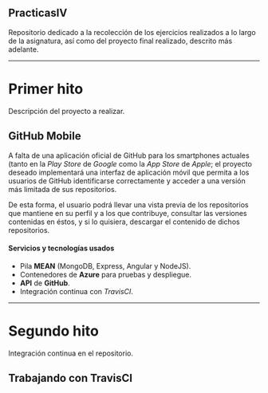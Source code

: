 ## PracticasIV

Repositorio dedicado a la recolección de los ejercicios realizados a lo largo de la asignatura, así como del proyecto final realizado, descrito más adelante.

***

# Primer hito

Descripción del proyecto a realizar.

## GitHub Mobile

A falta de una aplicación oficial de GitHub para los smartphones actuales (tanto en la *Play Store* de *Google* como la *App Store* de *Apple*; el proyecto deseado implementará una interfaz de aplicación móvil que permita a los usuarios de GitHub identificarse correctamente y acceder a una versión más limitada de sus repositorios.

De esta forma, el usuario podrá llevar una vista previa de los repositorios que mantiene en su perfil y a los que contribuye, consultar las versiones contenidas en éstos, y si lo quisiera, descargar el contenido de dichos repositorios.

#### Servicios y tecnologías usados

+ Pila **MEAN** (MongoDB, Express, Angular y NodeJS).
+ Contenedores de **Azure** para pruebas y despliegue.
+ **API** de **GitHub**.
+ Integración continua con *TravisCI*.

***

# Segundo hito

Integración continua en el repositorio.

## Trabajando con TravisCI

